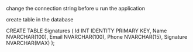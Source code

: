 change the connection string before u run the application

create table in the database


CREATE TABLE Signatures (
    Id INT IDENTITY PRIMARY KEY,
    Name NVARCHAR(100),
    Email NVARCHAR(100),
    Phone NVARCHAR(15),
    Signature NVARCHAR(MAX)
);

